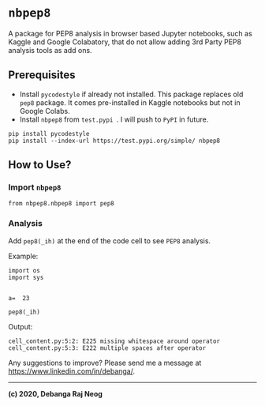 # ```nbpep8```

A package for PEP8 analysis in browser based Jupyter notebooks, such as Kaggle and Google Colabatory, that do not allow adding 3rd Party PEP8 analysis tools as add ons.


## Prerequisites

- Install ```pycodestyle``` if already not installed. This package replaces old ```pep8``` package. It comes pre-installed in Kaggle notebooks but not in Google Colabs.
- Install ```nbpep8``` from ```test.pypi ```. I will push to ```PyPI``` in future.

```
pip install pycodestyle
pip install --index-url https://test.pypi.org/simple/ nbpep8
```

## How to Use?

### Import ```nbpep8```

```
from nbpep8.nbpep8 import pep8
```

### Analysis
Add ```pep8(_ih)``` at the end of the code cell to see ```PEP8``` analysis.

Example:

```
import os
import sys


a=  23

pep8(_ih)
```

Output:

```
cell_content.py:5:2: E225 missing whitespace around operator
cell_content.py:5:3: E222 multiple spaces after operator
```

Any suggestions to improve? Please send me a message at https://www.linkedin.com/in/debanga/.

---
**(c) 2020, Debanga Raj Neog**
